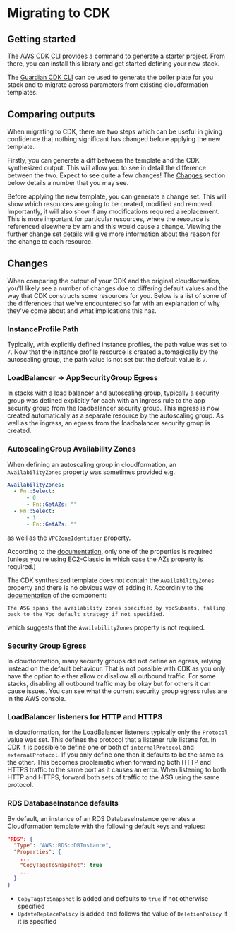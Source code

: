 # Migrating to CDK

## Getting started

The [AWS CDK CLI](https://docs.aws.amazon.com/cdk/latest/guide/work-with-cdk-typescript.html) provides a command to generate
a starter project. From there, you can install this library and get started defining your new stack.

The [Guardian CDK CLI](https://github.com/guardian/cdk-cli) can be used to generate the boiler plate for you stack and to migrate across parameters from existing cloudformation templates.

## Comparing outputs

When migrating to CDK, there are two steps which can be useful in giving confidence that nothing significant has changed
before applying the new template.

Firstly, you can generate a diff between the template and the CDK synthesized output. This will allow you to see in detail
the difference between the two. Expect to see quite a few changes! The [Changes](#Changes) section below details a number
that you may see.

Before applying the new template, you can generate a change set. This will show which resources are going to be created,
modified and removed. Importantly, it will also show if any modifications required a replacement. This is more important
for particular resources, where the resource is referenced elsewhere by arn and this would cause a change. Viewing the
further change set details will give more information about the reason for the change to each resource.

## Changes

When comparing the output of your CDK and the original cloudformation, you'll likely see a number of changes due
to differing default values and the way that CDK constructs some resources for you. Below is a list of some of the
differences that we've encountered so far with an explanation of why they've come about and what implications this has.

### InstanceProfile Path

Typically, with explicitly defined instance profiles, the path value was set to `/`.
Now that the instance profile resource is created automagically by the autoscaling group,
the path value is not set but the default value is `/`.

### LoadBalancer -> AppSecurityGroup Egress

In stacks with a load balancer and autoscaling group, typically a security group was defined explicitly
for each with an ingress rule to the app security group from the loadbalancer security group. This ingress
is now created automatically as a separate resource by the autoscaling group. As well as the ingress, an egress
from the loadbalancer security group is created.

### AutoscalingGroup Availability Zones

When defining an autoscaling group in cloudformation, an `AvailabilityZones` property was sometimes provided e.g.

```yaml
AvailabilityZones:
  - Fn::Select:
      - 0
      - Fn::GetAZs: ""
  - Fn::Select:
      - 1
      - Fn::GetAZs: ""
```

as well as the `VPCZoneIdentifier` property.

According to the [documentation](https://docs.aws.amazon.com/AWSCloudFormation/latest/UserGuide/aws-properties-as-group.html#cfn-as-group-availabilityzones), only one of the properties is required (unless you're using EC2-Classic in which case the AZs property is required.)

The CDK synthesized template does not contain the `AvailabilityZones` property and there is no obvious way of adding it. Accordinly to the
[documentation](https://docs.aws.amazon.com/cdk/api/latest/docs/@aws-cdk_aws-autoscaling.AutoScalingGroup.html) of the component:

```
The ASG spans the availability zones specified by vpcSubnets, falling back to the Vpc default strategy if not specified.
```

which suggests that the `AvailabilityZones` property is not required.

### Security Group Egress

In cloudformation, many security groups did not define an egress, relying instead on the
default behaviour. That is not possible with CDK as you only have the option to either allow
or disallow all outbound traffic. For some stacks, disabling all outbound traffic may be okay
but for others it can cause issues. You can see what the current security group egress rules are
in the AWS console.

### LoadBalancer listeners for HTTP and HTTPS

In cloudformation, for the LoadBalancer listeners typically only the `Protocol` value was set.
This defines the protocol that a listener rule listens for. In CDK it is possible to define one
or both of `internalProtocol` and `externalProtocol`. If you only define one then it defaults to
be the same as the other. This becomes problematic when forwarding both HTTP and HTTPS traffic to
the same port as it causes an error. When listening to both HTTP and HTTPS, forward both sets of
traffic to the ASG using the same protocol.

### RDS DatabaseInstance defaults

By default, an instance of an RDS DatabaseInstance generates a Cloudformation template
with the following default keys and values:

```json
"RDS": {
  "Type": "AWS::RDS::DBInstance",
  "Properties": {
    ...
    "CopyTagsToSnapshot": true
    ...
  }
}
```

- `CopyTagsToSnapshot` is added and defaults to `true` if not otherwise specified
- `UpdateReplacePolicy` is added and follows the value of `DeletionPolicy` if it is specified
